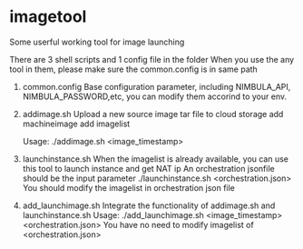 # imagetool
Some userful working tool for image launching

There are 3 shell scripts and 1 config file in the folder
When you use the any tool in them, please make sure the common.config is in same path

1. common.config
   Base configuration parameter, including NIMBULA_API, NIMBULA_PASSWORD,etc, you can
   modify them accorind to your env.

2. addimage.sh
   Upload a new source image tar file to cloud storage
   add machineimage
   add imagelist

   Usage: ./addimage.sh <image_timestamp>

3. launchinstance.sh
   When the imagelist is already available, you can use this tool to launch instance and get NAT ip
   An orchestration jsonfile should be the input parameter
   ./launchinstance.sh <orchestration.json>
   You should modify the imagelist in orchestration json file

3. add_launchimage.sh
   Integrate the functionality of addimage.sh and launchinstance.sh
   Usage: ./add_launchimage.sh <image_timestamp> <orchestration.json>
   You have no need to modify imagelist of <orchestration.json>
